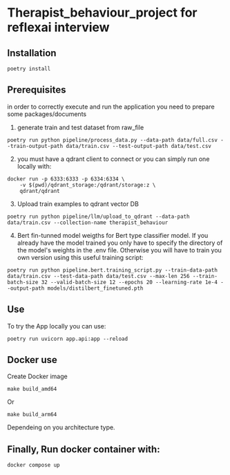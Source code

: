 # Therapist_behaviour_project for reflexai interview

## Installation 

```
poetry install
```

## Prerequisites

in order to correctly execute and run the application you need to prepare some packages/documents

1. generate train and test dataset from raw_file
```
poetry run python pipeline/process_data.py --data-path data/full.csv --train-output-path data/train.csv --test-output-path data/test.csv
```
2. you must have a qdrant client to connect or you can simply run one locally with:
```
docker run -p 6333:6333 -p 6334:6334 \
    -v $(pwd)/qdrant_storage:/qdrant/storage:z \
    qdrant/qdrant
```

3. Upload train examples to qdrant vector DB
```
poetry run python pipeline/llm/upload_to_qdrant --data-path data/train.csv --collection-name therapist_behaviour
```


4. Bert fin-tunned model weigths for Bert type classifier model. If you already have the model trained you only have to specify the directory of the model's weights in the .env file. Otherwise you will have to train you own version using this useful training script:

```
poetry run python pipeline.bert.training_script.py --train-data-path data/train.csv --test-data-path data/test.csv --max-len 256 --train-batch-size 32 --valid-batch-size 12 --epochs 20 --learning-rate 1e-4 --output-path models/distilbert_finetuned.pth
```

## Use
To try the App locally you can use:
```
poetry run uvicorn app.api:app --reload
```

## Docker use
Create Docker image
```
make build_amd64
```
Or
```
make build_arm64
```
Dependeing on you architecture type.

Finally, Run docker container with:
-
 ```
 docker compose up
 ```